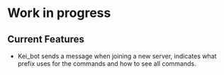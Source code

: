 # Work in progress
## Current Features
- Kei_bot sends a message when joining a new server, indicates what prefix uses for the commands and how to see all commands.
